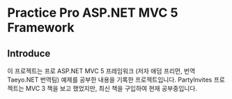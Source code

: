 # Practice Pro ASP.NET MVC 5 Framework

## Introduce
 이 프로젝트는 프로 ASP.NET MVC 5 프레임워크 (저자 애덤 프리먼, 번역 Taeyo.NET 번역팀)  예제를 공부한 내용을 기록한 프로젝트입니다.
PartyInvites 프로젝트는 MVC 3 책을 보고 했었지만, 최신 책을 구입하여 현재 공부중입니다.